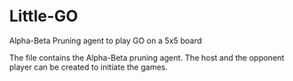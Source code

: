 # Little-GO
Alpha-Beta Pruning agent to play GO on a 5x5 board

The file contains the Alpha-Beta pruning agent. The host and the opponent player can be created to initiate the games.
